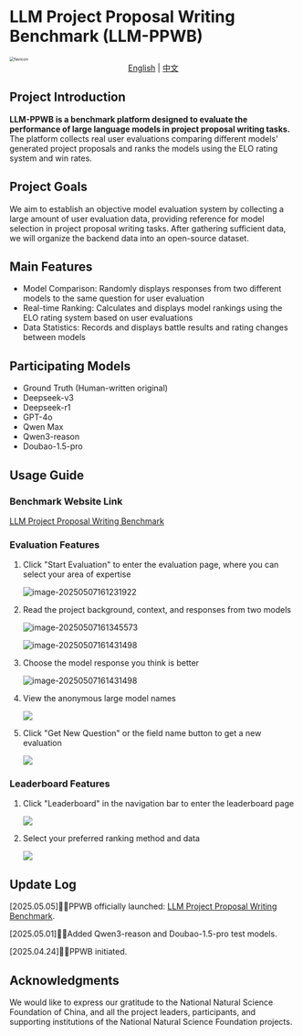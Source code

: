 # LLM Project Proposal Writing Benchmark (LLM-PPWB)

<img src="./favicon.png" alt="favicon" style="zoom:50%;" />
<div align="middle">
  <a href="README.md">English</a> | <a href="README_zh.md">中文</a>
</div>


## Project Introduction

**LLM-PPWB is a benchmark platform designed to evaluate the performance of large language models in project proposal writing tasks.** The platform collects real user evaluations comparing different models' generated project proposals and ranks the models using the ELO rating system and win rates.

## Project Goals

We aim to establish an objective model evaluation system by collecting a large amount of user evaluation data, providing reference for model selection in project proposal writing tasks. After gathering sufficient data, we will organize the backend data into an open-source dataset.

## Main Features

- Model Comparison: Randomly displays responses from two different models to the same question for user evaluation
- Real-time Ranking: Calculates and displays model rankings using the ELO rating system based on user evaluations
- Data Statistics: Records and displays battle results and rating changes between models

## Participating Models

- Ground Truth (Human-written original)
- Deepseek-v3
- Deepseek-r1
- GPT-4o
- Qwen Max
- Qwen3-reason
- Doubao-1.5-pro

## Usage Guide

### Benchmark Website Link

[LLM Project Proposal Writing Benchmark](http://8.140.232.135:54321/)

### Evaluation Features

1. Click "Start Evaluation" to enter the evaluation page, where you can select your area of expertise

   ![image-20250507161231922](./image/image-20250507161231922.png)

2. Read the project background, context, and responses from two models

   ![image-20250507161345573](./image/image-20250507161345573.png)

   ![image-20250507161431498](./image/image-20250507161431498.png)

3. Choose the model response you think is better

   ![image-20250507161431498](./image/2025-05-07-161512.png)

4. View the anonymous large model names

   ![](./image/2025-05-07-161725.png)

5. Click "Get New Question" or the field name button to get a new evaluation

   ![](./image/2025-05-07-162001.png)

### Leaderboard Features

1. Click "Leaderboard" in the navigation bar to enter the leaderboard page

   ![](./image/2025-05-07-162102.png)

2. Select your preferred ranking method and data

   ![](./image/2025-05-07-162217.png)

## Update Log

[2025.05.05]🎯📢PPWB officially launched: [LLM Project Proposal Writing Benchmark](http://8.140.232.135:54321/).

[2025.05.01]🎯📢Added Qwen3-reason and Doubao-1.5-pro test models.

[2025.04.24]🎯📢PPWB initiated.

## Acknowledgments

We would like to express our gratitude to the National Natural Science Foundation of China, and all the project leaders, participants, and supporting institutions of the National Natural Science Foundation projects.
